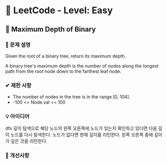 # 🔔 LeetCode - Level: Easy

## 📑 Maximum Depth of Binary
### 📌 문제 설명
Given the root of a binary tree, return its maximum depth.

A binary tree's maximum depth is the number of nodes along the longest path from the root node down to the farthest leaf node.
### ✔ 제한 사항
- The number of nodes in the tree is in the range [0, 104].
- -100 <= Node.val <= 100
### 💡 아이디어
dfs 깊이 탐색으로 해당 노드의 왼쪽 오른쪽에 노드가 있는지 확인하고 있다면 다음 깊이 노드를 다시 탐색한다. 
노드가 없다면 현재 깊이를 리턴한다. 
왼쪽 오른쪽 중에 깊이가 깊은 것을 리턴한다. 

### 💬 개선사항

